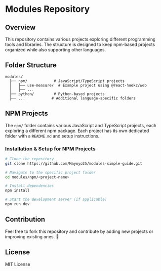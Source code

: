# Modules Repository

## Overview
This repository contains various projects exploring different programming tools and libraries. The structure is designed to keep npm-based projects organized while also supporting other languages.

## Folder Structure
```
modules/
  ├── npm/            # JavaScript/TypeScript projects
  │   ├── use-measure/  # Example project using @react-hookz/web
  │   ├── ...
  ├── python/         # Python-based projects
  ├── ...            # Additional language-specific folders
```

## NPM Projects
The `npm/` folder contains various JavaScript and TypeScript projects, each exploring a different npm package. Each project has its own dedicated folder with a `README.md` and setup instructions.

### Installation & Setup for NPM Projects
```sh
# Clone the repository
git clone https://github.com/Mayoyo25/modules-simple-guide.git

# Navigate to the specific project folder
cd modules/npm/<project-name>

# Install dependencies
npm install

# Start the development server (if applicable)
npm run dev
```

## Contribution
Feel free to fork this repository and contribute by adding new projects or improving existing ones. 🚀

## License
MIT License

